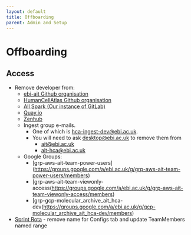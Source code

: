 ```yaml
---
layout: default
title: Offboarding
parent: Admin and Setup
---
```


# Offboarding
## Access

* Remove developer from:
  * [ebi-ait Github organisation](https://github.com/ebi-ait)
  * [HumanCellAtlas Github organisation](https://github.com/HumanCellAtlas)
  * [All Spark (Our instance of GitLab)](https://allspark.dev.data.humancellatlas.org/HumanCellAtlas)
  * [Quay.io](https://quay.io/organization/humancellatlas)
  * [Zenhub](https://app.zenhub.com/workspaces/ingest-dev-5cfe1cb26482e537cf35e8d1/board)
  * Ingest group e-mails. 
    * One of which is [hca-ingest-dev@ebi.ac.uk](https://listserver.ebi.ac.uk/mailman/listinfo/hca-ingest-dev).     
    * You will need to ask desktop@ebi.ac.uk to remove them from 
      * ait@ebi.ac.uk
      * ait-hca@ebi.ac.uk
  * Google Groups:
    * [grp-aws-ait-team-power-users[]()](https://groups.google.com/a/ebi.ac.uk/g/grp-aws-ait-team-power-users/members)
    * [grp-aws-ait-team-viewonly-access(https://groups.google.com/a/ebi.ac.uk/g/grp-aws-ait-team-viewonly-access/members)
    * [grp-gcp-molecular_archive_ait_hca-dev(https://groups.google.com/a/ebi.ac.uk/g/gcp-molecular_archive_ait_hca-dev/members) 
* [Sprint Rota](https://docs.google.com/spreadsheets/d/1-y7QNoIdwYdFHVxJUc5XWcQuuv6VYhvPLpt9Ls2PK7M/edit?pli=1#gid=620193979) - remove name for Configs tab and update TeamMembers named range
